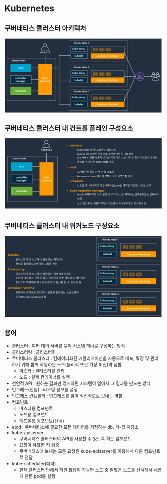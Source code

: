 # Kubernetes

## 쿠버네티스 클러스터 아키텍처

![alt text](./image/image.png)

## 쿠버네티스 클러스터 내 컨트롤 플레인 구성요소

![alt text](./image/image1.png)

## 쿠버네티스 클러스터 내 워커노드 구성요소

![alt text](./image/image2.png)

## 용어
* 클러스터 : 여러 대의 서버를 묶어 시스템 하나로 구성하는 방식
* 클러스터링 : 클러스터화
* 쿠버네티스 클러스터 : 컨테이너화된 애플리케이션을 자동으로 배포, 확장 및 관리하기 위해 함께 작동하는 노드(물리적 또는 가상 머신)의 집합
    * 마스터 : 클러스터를 관리
    * 노드 : 실제 컨테이너를 실행
* 선언적 API :  원하는 결과만 명시하면 시스템이 알아서 그 결과를 만드는 방식
* 인그레스(진입) : 라우팅 정보를 설정
* 인그레스 컨트롤러 : 인그레스를 읽어 직접적으로 보내는 역할
* 컴포넌트
    * 마스터용 컴포넌트
    * 노드용 컴포넌트
    * 애드온용 컴포넌트(선택)
* etcd : 쿠버네티스에 필요한 모든 데이터를 저장하는 db, 키-값 저장소
* kube-apiserver
    * 쿠버네티스 클러스터의 API를 사용할 수 있도록 하는 컴포넌트
    * 요청이 유효한 지 검증
    * 쿠버네티스에 보내는 모든 요청은 kube-apiserver를 이용해서 다른 컴포넌트로 전달
* kube-scheduler(예약)
    * 현재 클러스터 안에서 자원 할당이 가능한 노드 중 알맞은 노드를 선택해서 새롭게 만든 pod를 실행